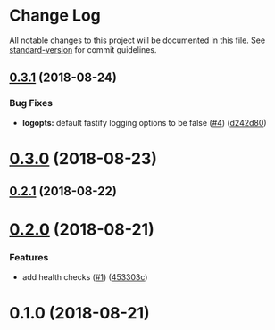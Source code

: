 # Change Log

All notable changes to this project will be documented in this file. See [standard-version](https://github.com/conventional-changelog/standard-version) for commit guidelines.

<a name="0.3.1"></a>
## [0.3.1](https://github.com/flexdrive/seneca-ops-server/compare/v0.3.0...v0.3.1) (2018-08-24)


### Bug Fixes

* **logopts:** default fastify logging options to be false ([#4](https://github.com/flexdrive/seneca-ops-server/issues/4)) ([d242d80](https://github.com/flexdrive/seneca-ops-server/commit/d242d80))



<a name="0.3.0"></a>
# [0.3.0](https://github.com/flexdrive/seneca-ops-server/compare/v0.2.1...v0.3.0) (2018-08-23)



<a name="0.2.1"></a>
## [0.2.1](https://github.com/flexdrive/seneca-ops-server/compare/v0.2.0...v0.2.1) (2018-08-22)



<a name="0.2.0"></a>
# [0.2.0](https://github.com/flexdrive/seneca-ops-server/compare/v0.1.0...v0.2.0) (2018-08-21)


### Features

* add health checks ([#1](https://github.com/flexdrive/seneca-ops-server/issues/1)) ([453303c](https://github.com/flexdrive/seneca-ops-server/commit/453303c))



<a name="0.1.0"></a>
# 0.1.0 (2018-08-21)
